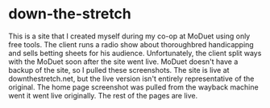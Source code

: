 # down-the-stretch

This is a site that I created myself during my co-op at MoDuet using only free tools. 
The client runs a radio show about thoroughbred handicapping and sells betting sheets for his audience.
Unfortunately, the client split ways with the MoDuet soon after the site went live.
MoDuet doesn't have a backup of the site, so I pulled these screenshots.
The site is live at downthestretch.net, but the live version isn't entirely representative of the original.
The home page screenshot was pulled from the wayback machine went it went live originally. The rest of the pages are live.
